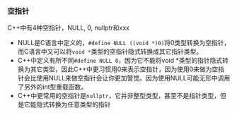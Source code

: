 ### 空指针

C++中有4种空指针，NULL, 0, nullptr和xxx

* NULL是C语言中定义的，`#define NULL ((void *)0)`将0类型转换为空指针，而C语言中又可以将`void *`类型的空指针隐式转换成其它指针类型。
* C++中定义有所不同`#define NULL 0`，因为它不能将void *类型的指针隐式转换为其它类型，因此C++中更习惯用0来表示空指针，因为使用0来做为空指针会比使用NULL来做空指针会让你更加警觉。因为使用NULL可能无形中调用了另外的int型重载函数。
* C++中更常用的空指针是`nullptr`，它并非整型类型，甚至不是指针类型，但是它能隐式转换为任意类型的指针